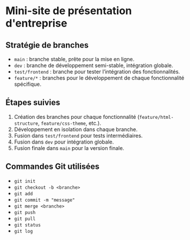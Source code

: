 # Mini-site de présentation d'entreprise

## Stratégie de branches

- `main` : branche stable, prête pour la mise en ligne.
- `dev` : branche de développement semi-stable, intégration globale.
- `test/frontend` : branche pour tester l’intégration des fonctionnalités.
- `feature/*` : branches pour le développement de chaque fonctionnalité spécifique.

## Étapes suivies

1. Création des branches pour chaque fonctionnalité (`feature/html-structure`, `feature/css-theme`, etc.).
2. Développement en isolation dans chaque branche.
3. Fusion dans `test/frontend` pour tests intermédiaires.
4. Fusion dans `dev` pour intégration globale.
5. Fusion finale dans `main` pour la version finale.

## Commandes Git utilisées

- `git init`
- `git checkout -b <branche>`
- `git add`
- `git commit -m "message"`
- `git merge <branche>`
- `git push`
- `git pull`
- `git status`
- `git log`